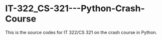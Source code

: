 # IT-322_CS-321---Python-Crash-Course
 This is the source codes for IT 322/CS 321 on the crash course in Python.
